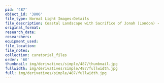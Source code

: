 ```yaml
---
pid: '487'
object_id: '3806'
file_type: Normal Light Images›Details
file_description: Coastal Landscape with Sacrifice of Jonah (London) - Detail 2
original_format:
research_date:
researchers:
equipment_used:
file_location:
file_notes:
collection: curatorial_files
order: '60'
thumbnail: img/derivatives/simple/487/thumbnail.jpg
fullwidth: img/derivatives/simple/487/fullwidth.jpg
full: img/derivatives/simple/487/fullwidth.jpg
---
```

